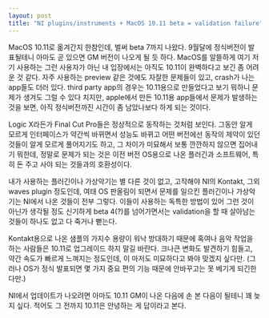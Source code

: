 ```yaml
---
layout: post
title: "NI plugins/instruments + MacOS 10.11 beta = validation failure"
---
```



MacOS 10.11로 옮겨간지 한참인데, 벌써 beta 7까지 나왔다. 9월달에 정식버전이 발표될테니 아마도 곧 있으면 GM 버전이 나오게 될 듯 하다. MacOS를 알뜰하게 여기 저기 사용하는 그런 사용자가 아닌 내 입장에서는 아직도 10.11이 완벽하다고 보긴 좀 어려운 것 같다. 자주 사용하는 preview 같은 것에도 자잘한 문제들이 있고, crash가 나는 app들도 더러 있다. third party app의 경우는 10.11용으로 만들었다고 보기 뭐하니 문제가 생겨도 그럴 수 있다 치지만, apple에서 만든 10.11용 app들에서 문제가 발생하는 것을 보면, 아직 정식버전까진 시간이 좀 남았나보다 하게 되는 것이다. 




Logic X라든가 Final Cut Pro들은 정상적으로 동작하는 것처럼 보인다. 그동안 알게 모르게 인터페이스가 약간씩 바뀌면서 성능도 바뀌고 어떤 버전에선 동작의 제약이 있던 것들이 알게 모르게 풀어지기도 하고, 그 차이가 미묘해서 보통 깐깐하지 않으면 집어내기 뭐한데, 정말로 문제가 되는 것은 이전 버전 OS용으로 나온 플러긴과 소프트웨어, 특히 돈 주고 사야 되는 것들과의 호환성이다. 




내가 사용하는 플러긴이나 가상악기는 별 다른 것이 없고, 고작해야 NI의 Kontakt, 그외 waves plugin 정도인데, 여태 OS 판올림이 되면서 문제를 일으킨 플러긴이나 가상악기는 NI에서 나온 것들이 전부 그렇다. 이들이 사용하는 독특한 방법이 있어 그런 것이 아닌가 생각될 정도 신기하게 beta 4(?)를 넘어가면서는 validation을 할 때 살아남는 것들이 하나도 없고 다 죽거나 뻗는다. 




Kontakt용으로 나온 샘플의 가지수 용량이 워낙 방대하기 때문에 혹여나 음악 작업을 하는 사람들은 10.11로 업그레이드 하지 말길 바란다. 크나큰 변화도 발견하기 힘들고, 약간 속도가 빠르게 느껴지는 정도인데, 이 마저도 미묘하다고 봐야 맞겠지 싶다만. (그러나 OS가 정식 발표되면 몇 가지 중요 편의 기능 때문에 안바꾸고는 못 베기게 되긴한다만.)




NI에서 업데이트가 나오려면 아마도 10.11 GM이 나온 다음에 손 본 다음이 될테니 꽤 늦지 싶다. 적어도 그 전까지 10.11은 안녕하는 게 답이라고 본다.


